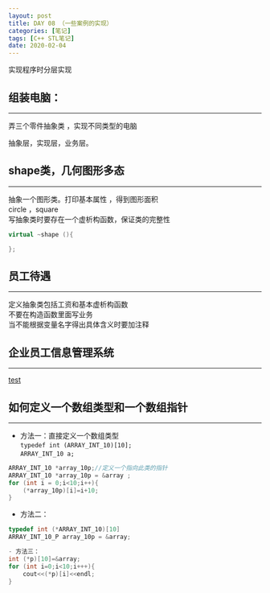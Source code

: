 ```yaml
---
layout: post
title: DAY 08 （一些案例的实现）
categories: [笔记]
tags: [C++ STL笔记]
date: 2020-02-04
---
```


实现程序时分层实现

## 组装电脑：
***
弄三个零件抽象类 ，实现不同类型的电脑

抽象层，实现层，业务层。

## shape类，几何图形多态
***
抽象一个图形类。打印基本属性 ，得到图形面积  
circle ，square      
写抽象类时要存在一个虚析构函数，保证类的完整性
```cpp
virtual ~shape (){

};
```
## 员工待遇
***
定义抽象类包括工资和基本虚析构函数  
不要在构造函数里面写业务  
当不能根据变量名字得出具体含义时要加注释  

## 企业员工信息管理系统
***
[test](/public/image/test.jpg)

## 如何定义一个数组类型和一个数组指针
***

- 方法一：直接定义一个数组类型  
```typedef int (ARRAY_INT_10)[10];```  
```ARRAY_INT_10 a;```  
```cpp
ARRAY_INT_10 *array_10p;//定义一个指向此类的指针    
ARRAY_INT_10 *array_10p = &array ;
for (int i = 0;i<10;i++){
    (*array_10p)[i]=i+10;
}
```
- 方法二：
```cpp
typedef int (*ARRAY_INT_10)[10]
ARRAY_INT_10_P array_10p = &array;

- 方法三：
int (*p)[10]=&array;
for (int i=0;i<10;i+++){
    cout<<(*p)[i]<<endl;
}
```







